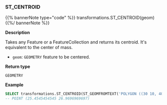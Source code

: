 ### ST_CENTROID

{{% bannerNote type="code" %}}
transformations.ST_CENTROID(geom)
{{%/ bannerNote %}}

**Description**

Takes any Feature or a FeatureCollection and returns its centroid. It's equivalent to the center of mass.

* `geom`: `GEOMETRY` feature to be centered.

**Return type**

`GEOMETRY`

**Example**

```sql
SELECT transformations.ST_CENTROID(ST_GEOMFROMTEXT('POLYGON ((30 10, 40 40, 20 40, 10 20, 30 10))'));
-- POINT (25.4545454545 26.9696969697)